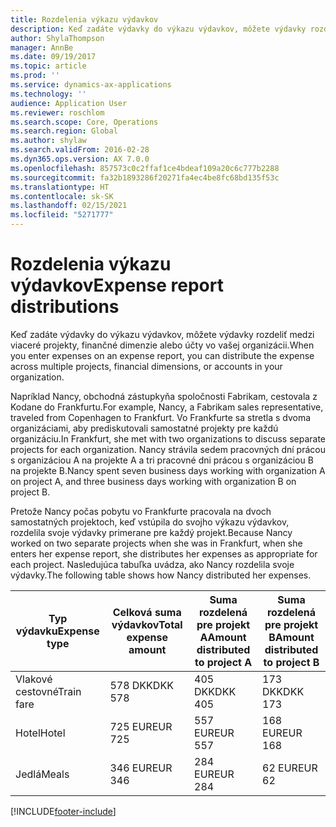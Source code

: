 ```yaml
---
title: Rozdelenia výkazu výdavkov
description: Keď zadáte výdavky do výkazu výdavkov, môžete výdavky rozdeliť medzi viaceré projekty, právnické osoby alebo účty vo vašej organizácii.
author: ShylaThompson
manager: AnnBe
ms.date: 09/19/2017
ms.topic: article
ms.prod: ''
ms.service: dynamics-ax-applications
ms.technology: ''
audience: Application User
ms.reviewer: roschlom
ms.search.scope: Core, Operations
ms.search.region: Global
ms.author: shylaw
ms.search.validFrom: 2016-02-28
ms.dyn365.ops.version: AX 7.0.0
ms.openlocfilehash: 857573c0c2ffaf1ce4bdeaf109a20c6c777b2288
ms.sourcegitcommit: fa32b1893286f20271fa4ec4be8fc68bd135f53c
ms.translationtype: HT
ms.contentlocale: sk-SK
ms.lasthandoff: 02/15/2021
ms.locfileid: "5271777"
---
```

# <a name="expense-report-distributions"></a><span data-ttu-id="06da2-103">Rozdelenia výkazu výdavkov</span><span class="sxs-lookup"><span data-stu-id="06da2-103">Expense report distributions</span></span>

<span data-ttu-id="06da2-104">Keď zadáte výdavky do výkazu výdavkov, môžete výdavky rozdeliť medzi viaceré projekty, finančné dimenzie alebo účty vo vašej organizácii.</span><span class="sxs-lookup"><span data-stu-id="06da2-104">When you enter expenses on an expense report, you can distribute the expense across multiple projects, financial dimensions, or accounts in your organization.</span></span>

<span data-ttu-id="06da2-105">Napríklad Nancy, obchodná zástupkyňa spoločnosti Fabrikam, cestovala z Kodane do Frankfurtu.</span><span class="sxs-lookup"><span data-stu-id="06da2-105">For example, Nancy, a Fabrikam sales representative, traveled from Copenhagen to Frankfurt.</span></span> <span data-ttu-id="06da2-106">Vo Frankfurte sa stretla s dvoma organizáciami, aby prediskutovali samostatné projekty pre každú organizáciu.</span><span class="sxs-lookup"><span data-stu-id="06da2-106">In Frankfurt, she met with two organizations to discuss separate projects for each organization.</span></span> <span data-ttu-id="06da2-107">Nancy strávila sedem pracovných dní prácou s organizáciou A na projekte A a tri pracovné dni prácou s organizáciou B na projekte B.</span><span class="sxs-lookup"><span data-stu-id="06da2-107">Nancy spent seven business days working with organization A on project A, and three business days working with organization B on project B.</span></span>

<span data-ttu-id="06da2-108">Pretože Nancy počas pobytu vo Frankfurte pracovala na dvoch samostatných projektoch, keď vstúpila do svojho výkazu výdavkov, rozdelila svoje výdavky primerane pre každý projekt.</span><span class="sxs-lookup"><span data-stu-id="06da2-108">Because Nancy worked on two separate projects when she was in Frankfurt, when she enters her expense report, she distributes her expenses as appropriate for each project.</span></span> <span data-ttu-id="06da2-109">Nasledujúca tabuľka uvádza, ako Nancy rozdelila svoje výdavky.</span><span class="sxs-lookup"><span data-stu-id="06da2-109">The following table shows how Nancy distributed her expenses.</span></span>


| <span data-ttu-id="06da2-110">Typ výdavku</span><span class="sxs-lookup"><span data-stu-id="06da2-110">Expense type</span></span> | <span data-ttu-id="06da2-111">Celková suma výdavkov</span><span class="sxs-lookup"><span data-stu-id="06da2-111">Total expense amount</span></span>|<span data-ttu-id="06da2-112">Suma rozdelená pre projekt A</span><span class="sxs-lookup"><span data-stu-id="06da2-112">Amount distributed to project A</span></span>| <span data-ttu-id="06da2-113">Suma rozdelená pre projekt B</span><span class="sxs-lookup"><span data-stu-id="06da2-113">Amount distributed to project B</span></span> |
|--------------|---------------------|-------------------------------|---------------------------------|
|<span data-ttu-id="06da2-114">Vlakové cestovné</span><span class="sxs-lookup"><span data-stu-id="06da2-114">Train fare</span></span>   |<span data-ttu-id="06da2-115">578 DKK</span><span class="sxs-lookup"><span data-stu-id="06da2-115">DKK 578</span></span>              |<span data-ttu-id="06da2-116">405 DKK</span><span class="sxs-lookup"><span data-stu-id="06da2-116">DKK 405</span></span>                        |<span data-ttu-id="06da2-117">173 DKK</span><span class="sxs-lookup"><span data-stu-id="06da2-117">DKK 173</span></span>                          |
|<span data-ttu-id="06da2-118">Hotel</span><span class="sxs-lookup"><span data-stu-id="06da2-118">Hotel</span></span>         |<span data-ttu-id="06da2-119">725 EUR</span><span class="sxs-lookup"><span data-stu-id="06da2-119">EUR 725</span></span>              |<span data-ttu-id="06da2-120">557 EUR</span><span class="sxs-lookup"><span data-stu-id="06da2-120">EUR 557</span></span>                        |<span data-ttu-id="06da2-121">168 EUR</span><span class="sxs-lookup"><span data-stu-id="06da2-121">EUR 168</span></span>                          |
|<span data-ttu-id="06da2-122">Jedlá</span><span class="sxs-lookup"><span data-stu-id="06da2-122">Meals</span></span>         |<span data-ttu-id="06da2-123">346 EUR</span><span class="sxs-lookup"><span data-stu-id="06da2-123">EUR 346</span></span>              |<span data-ttu-id="06da2-124">284 EUR</span><span class="sxs-lookup"><span data-stu-id="06da2-124">EUR 284</span></span>                        |<span data-ttu-id="06da2-125">62 EUR</span><span class="sxs-lookup"><span data-stu-id="06da2-125">EUR 62</span></span>                           |



[!INCLUDE[footer-include](../includes/footer-banner.md)]